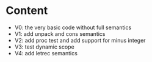 Content
=======

* V0: the very basic code without full semantics
* V1: add unpack and cons semantics
* V2: add proc test and add support for minus integer 
* V3: test dynamic scope
* V4: add letrec semantics
